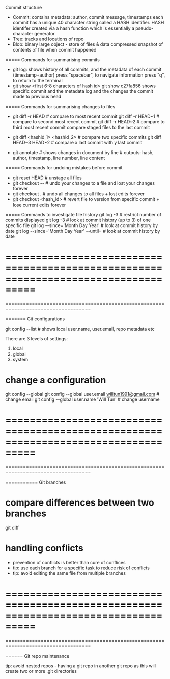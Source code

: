 Commit structure

- Commit:
  contains metadata: author, commit message, timestamps
  each commit has a unique 40 character string called a HASH identifier.
  HASH identifer created via a hash function
  which is essentially a pseudo-character generator
- Tree:
  tracks and locations of repo
- Blob:
  binary large object - store of files & data
  compressed snapshot of contents of file when commit happened


===== Commands for summarising commits
- git log:
  shows history of all commits, and the metadata of each commit (timestamp+author)
  press "spacebar", to navigate information
  press "q", to return to the terminal
- git show <first 6-8 characters of hash id>
  git show c27fa856
  shows specific commit
  and the metadata log
  and the changes the commit made to previous head

===== Commands for summarising changes to files
- git diff -r HEAD     # compare to most recent commit
  git diff -r HEAD~1   # compare to second most recent commit
  git diff -r HEAD~2   # compare to third most recent commit
  compare staged files to the last commit
- git diff <hashid_1> <hashid_2>  # compare two specific commits
  git diff HEAD~3 HEAD~2          # compare x last commit with y last commit
 
- git annotate <filename>     # shows changes in document by line
                              # outputs: hash, author, timestamp, line number, line content


===== Commands for undoing mistakes before commit
- git reset HEAD           # unstage all files
- git checkout -- <file>   # undo your changes to a file and lost your changes forever
- git checkout .           # undo all changes to all files + lost edits forever
- git checkout <hash_id> <file> # revert file to version from specific commit + lose current edits forever



===== Commands to investigate file history
git log -3                                                # restrict number of commits displayed
git log -3 <filename>                                     # look at commit history (up to 3) of one specific file
git log --since='Month Day Year'                          # look at commit history by date
git log --since='Month Day Year' --until=<Month Day Year> # look at commit history by date




===================================================================================
===================================================================================
===================================================================================


======= Git configurations

git config --list     # shows local user.name, user.email, repo metadata etc

There are 3 levels of settings:
1. local
2. global
3. system

# change a configuration
git config --global <setting> <value>
git config --global user.email willtun1991@gmail.com # change email
git config --global user.name 'Will Tun'             # change username




===================================================================================
===================================================================================
===================================================================================

=========== Git branches

# compare differences between two branches
git diff <branch1> <branch2>


# handling conflicts
- prevention of conflicts is better than cure of conflices
- tip: use each branch for a specific task
       to reduce risk of conflicts
- tip: avoid editing the same file from multiple branches

 



===================================================================================
===================================================================================
===================================================================================


====== Git repo maintenance

tip: avoid nested repos - having a git repo in another git repo
     as this will create two or more .git directories